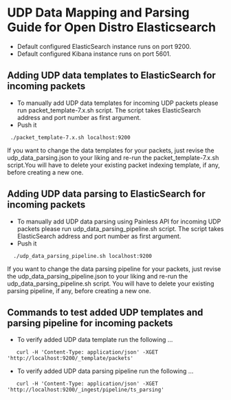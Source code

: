 # UDP Data Mapping and Parsing Guide for Open Distro Elasticsearch

- Default configured ElasticSearch instance runs on port 9200.
- Default configured Kibana instance runs on port 5601.

## Adding UDP data templates to ElasticSearch for incoming packets
- To manually add UDP data templates for incoming UDP packets please run packet_template-7.x.sh script. The script takes ElasticSearch address and port number as first argument.
- Push it
```
 ./packet_template-7.x.sh localhost:9200
```
If you want to change the data templates for your packets, just revise the udp_data_parsing.json to your liking and re-run the packet_template-7.x.sh script.You will have to delete your existing packet indexing template, if any, before creating a new one.

## Adding UDP data parsing to ElasticSearch for incoming packets
- To manually add UDP data parsing using Painless API for incoming UDP packets please run udp_data_parsing_pipeline.sh script. The script takes ElasticSearch address and port number as first argument.
- Push it
```
  ./udp_data_parsing_pipeline.sh localhost:9200
```

If you want to change the data parsing pipeline for your packets, just revise the udp_data_parsing_pipeline.json to your liking and re-run the udp_data_parsing_pipeline.sh script. You will have to delete your existing parsing pipeline, if any, before creating a new one.

## Commands to test added UDP templates and parsing pipeline for incoming packets
- To verify added UDP data template run the following ...

```
   curl -H 'Content-Type: application/json' -XGET 'http://localhost:9200/_template/packets'
```

- To verify added UDP data parsing pipeline run the following ...

```
   curl -H 'Content-Type: application/json' -XGET 'http://localhost:9200/_ingest/pipeline/ts_parsing'
```
